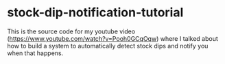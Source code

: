 # stock-dip-notification-tutorial
This is the source code for my youtube video (https://www.youtube.com/watch?v=Pooh0GCqOqw) where I talked about how to build a system to automatically detect stock dips and notify you when that happens.
